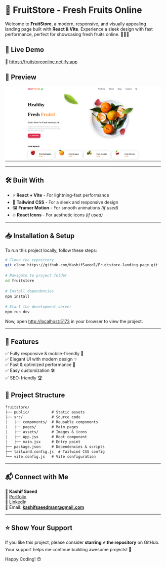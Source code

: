 # 🍏 FruitStore - Fresh Fruits Online

Welcome to **FruitStore**, a modern, responsive, and visually appealing landing page built with **React & Vite**. Experience a sleek design with fast performance, perfect for showcasing fresh fruits online. 🍉🍇🍊

## 🚀 Live Demo
🔗 https://fruitstoreonline.netlify.app 

## 📸 Preview
![FruitStore Preview](src/assets/fruitstore.png)

---

## 🛠 Built With
- ⚡ **React + Vite** - For lightning-fast performance
- 🎨 **Tailwind CSS** - For a sleek and responsive design
- 🖼 **Framer Motion** - For smooth animations *(if used)*
- 🔥 **React Icons** - For aesthetic icons *(if used)*

---

## 📥 Installation & Setup
To run this project locally, follow these steps:

```sh
# Clone the repository
git clone https://github.com/KashifSaeed1/Fruitstore-landing-page.git

# Navigate to project folder
cd fruitstore

# Install dependencies
npm install

# Start the development server
npm run dev
```

Now, open [http://localhost:5173](http://localhost:5173) in your browser to view the project.

---

## 🎯 Features
✅ Fully responsive & mobile-friendly 📱<br>
✅ Elegant UI with modern design ✨<br>
✅ Fast & optimized performance 🚀<br>
✅ Easy customization 🛠<br>
✅ SEO-friendly 🏆<br>


## 📂 Project Structure
```
fruitstore/
├── public/          # Static assets
├── src/             # Source code
│   ├── components/  # Reusable components
│   ├── pages/       # Main pages
│   ├── assets/      # Images & icons
│   ├── App.jsx      # Root component
│   ├── main.jsx     # Entry point
├── package.json     # Dependencies & scripts
├── tailwind.config.js  # Tailwind CSS config
└── vite.config.js   # Vite configuration
```

---

## 📬 Connect with Me
👤 **Kashif Saeed**  
🔗 [Portfolio](https://kashifsaeed.netlify.app/contact)  
💼 [LinkedIn](https://www.linkedin.com/in/kashif-saeed-286711246/)  
📧 Email: **kashifsaeedman@gmail.com**

---

## ⭐ Show Your Support
If you like this project, please consider **starring ⭐ the repository** on GitHub. Your support helps me continue building awesome projects! 🚀

Happy Coding! 😊

